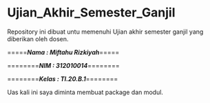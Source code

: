 # Ujian_Akhir_Semester_Ganjil

Repository ini dibuat untu memenuhi Ujian akhir semester ganjil yang diberikan oleh dosen.
<br>

=====***Nama : Miftahu Rizkiyah***=====

========***NIM  : 312010014***========

========***Kelas : TI.20.B.1***========

Uas kali ini saya diminta membuat package dan modul.
